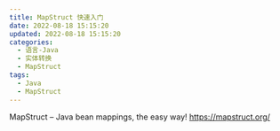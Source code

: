 ```yaml
---
title: MapStruct 快速入门
date: 2022-08-18 15:15:20
updated: 2022-08-18 15:15:20
categories:
  - 语言-Java
  - 实体转换
  - MapStruct
tags:
  - Java
  - MapStruct
---
```


MapStruct – Java bean mappings, the easy way!
https://mapstruct.org/
